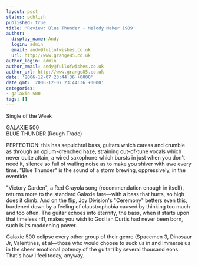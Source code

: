 ```yaml
---
layout: post
status: publish
published: true
title: 'Review: Blue Thunder - Melody Maker 1989'
author:
  display_name: Andy
  login: admin
  email: andy@fullofwishes.co.uk
  url: http://www.grange85.co.uk
author_login: admin
author_email: andy@fullofwishes.co.uk
author_url: http://www.grange85.co.uk
date: '2006-12-07 23:44:36 +0000'
date_gmt: '2006-12-07 23:44:36 +0000'
categories:
- galaxie 500
tags: []
---
```

<p>Single of the Week</p>
<p>GALAXIE 500<br/>BLUE THUNDER (Rough Trade)</p>
<p>PERFECTION: this has sepulchral bass, guitars which caress and crumble as through an opium-drenched haze, straining out-of-tune vocals which never quite attain, a wired saxophone which bursts in just when you don't need it, silence so full of wailing noise as to make you shiver with awe every time. &quot;Blue Thunder&quot; is the sound of a storm brewing, oppressively, in the eventide.</p>
<p>&quot;Victory Garden&quot;, a Red Crayola song (recommendation enough in itself), returns more to the standard Galaxie fare—with a bass that hurts, so high does it climb. And on the flip, Joy Division's &quot;Ceremony&quot; betters even this, burdened down by a feeling of claustrophobia caused by thinking too much and too often. The guitar echoes into eternity, the bass, when it starts upon that timeless riff, makes you wish to God Ian Curtis had never been born, such is its maddening power.</p>
<p>Galaxie 500 eclipse every other group of their genre (Spacemen 3, Dinosaur Jr, Valentines, et al—those who would choose to suck us in and immerse us in the sheer emotional potency of the guitar) by several thousand eons. That's how I feel today, anyway.</p>
